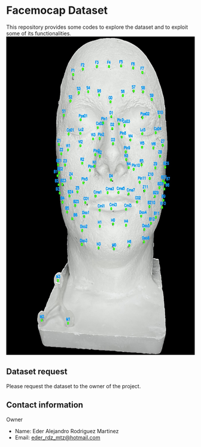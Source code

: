 # Facemocap Dataset
This repository provides some codes to explore the dataset and to exploit some of its functionalities.
<img src="markers_cv-0.jpg" width="700" height="850">

## Dataset request
Please request the dataset to the owner of the project.

## Contact information
Owner
- Name: Eder Alejandro Rodriguez Martinez
- Email: eder_rdz_mtz@hotmail.com
